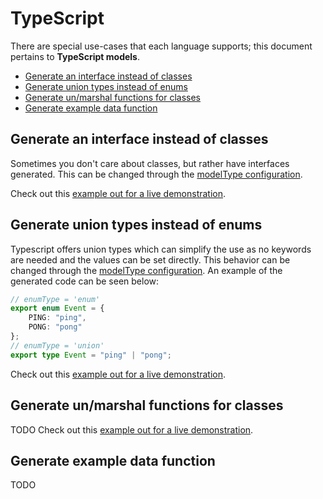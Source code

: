 # TypeScript
There are special use-cases that each language supports; this document pertains to **TypeScript models**.

<!-- toc is generated with GitHub Actions do not remove toc markers -->

<!-- toc -->

- [Generate an interface instead of classes](#generate-an-interface-instead-of-classes)
- [Generate union types instead of enums](#generate-union-types-instead-of-enums)
- [Generate un/marshal functions for classes](#generate-unmarshal-functions-for-classes)
- [Generate example data function](#generate-example-data-function)

<!-- tocstop -->

## Generate an interface instead of classes

Sometimes you don't care about classes, but rather have interfaces generated. This can be changed through the [modelType configuration](https://github.com/asyncapi/modelina/blob/master/docs/generators.md#typescript).

Check out this [example out for a live demonstration](../../examples/typescript-interface).

## Generate union types instead of enums

Typescript offers union types which can simplify the use as no keywords are needed and the values can be set directly. This behavior can be changed through the [modelType configuration](https://github.com/asyncapi/modelina/blob/master/docs/generators.md#typescript). An example of the generated code can be seen below:

```ts
// enumType = 'enum'
export enum Event = {
    PING: "ping",
    PONG: "pong"
};
// enumType = 'union'
export type Event = "ping" | "pong";
```

Check out this [example out for a live demonstration](../../examples/typescript-enum-type).

## Generate un/marshal functions for classes

TODO
Check out this [example out for a live demonstration](../../examples/typescript-generate-unmarshal).

## Generate example data function

TODO
